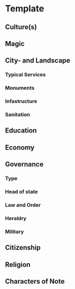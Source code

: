 # Template
> 


## Culture(s)


## Magic


## City- and Landscape


### Typical Services


### Monuments


### Infastructure


### Sanitation


## Education


## Economy


## Governance
### Type


### Head of state


### Law and Order


### Heraldry


### Military


## Citizenship


## Religion


## Characters of Note
